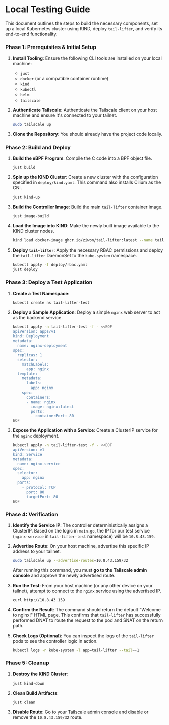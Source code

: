 # Local Testing Guide

This document outlines the steps to build the necessary components, set up a local Kubernetes cluster using KIND, deploy `tail-lifter`, and verify its end-to-end functionality.

### **Phase 1: Prerequisites & Initial Setup**

1.  **Install Tooling**: Ensure the following CLI tools are installed on your local machine:
    *   `just`
    *   `docker` (or a compatible container runtime)
    *   `kind`
    *   `kubectl`
    *   `helm`
    *   `tailscale`

2.  **Authenticate Tailscale**: Authenticate the Tailscale client on your host machine and ensure it's connected to your tailnet.
    ```bash
    sudo tailscale up
    ```

3.  **Clone the Repository**: You should already have the project code locally.

### **Phase 2: Build and Deploy**

1.  **Build the eBPF Program**: Compile the C code into a BPF object file.
    ```bash
    just build
    ```

2.  **Spin up the KIND Cluster**: Create a new cluster with the configuration specified in `deploy/kind.yaml`. This command also installs Cilium as the CNI.
    ```bash
    just kind-up
    ```

3.  **Build the Controller Image**: Build the main `tail-lifter` container image.
    ```bash
    just image-build
    ```

4.  **Load the Image into KIND**: Make the newly built image available to the KIND cluster nodes.
    ```bash
    kind load docker-image ghcr.io/ziwon/tail-lifter:latest --name tail-lifter-dev
    ```

5.  **Deploy `tail-lifter`**: Apply the necessary RBAC permissions and deploy the `tail-lifter` DaemonSet to the `kube-system` namespace.
    ```bash
    kubectl apply -f deploy/rbac.yaml
    just deploy
    ```

### **Phase 3: Deploy a Test Application**

1.  **Create a Test Namespace**:
    ```bash
    kubectl create ns tail-lifter-test
    ```

2.  **Deploy a Sample Application**: Deploy a simple `nginx` web server to act as the backend service.
    ```bash
    kubectl apply -n tail-lifter-test -f - <<EOF
    apiVersion: apps/v1
    kind: Deployment
    metadata:
      name: nginx-deployment
    spec:
      replicas: 1
      selector:
        matchLabels:
          app: nginx
      template:
        metadata:
          labels:
            app: nginx
        spec:
          containers:
          - name: nginx
            image: nginx:latest
            ports:
            - containerPort: 80
    EOF
    ```

3.  **Expose the Application with a Service**: Create a ClusterIP service for the `nginx` deployment.
    ```bash
    kubectl apply -n tail-lifter-test -f - <<EOF
    apiVersion: v1
    kind: Service
    metadata:
      name: nginx-service
    spec:
      selector:
        app: nginx
      ports:
        - protocol: TCP
          port: 80
          targetPort: 80
    EOF
    ```

### **Phase 4: Verification**

1.  **Identify the Service IP**: The controller deterministically assigns a ClusterIP. Based on the logic in `main.go`, the IP for our test service (`nginx-service` in `tail-lifter-test` namespace) will be `10.8.43.159`.

2.  **Advertise Route**: On your host machine, advertise this specific IP address to your tailnet.
    ```bash
    sudo tailscale up --advertise-routes=10.8.43.159/32
    ```
    After running this command, you must **go to the Tailscale admin console** and approve the newly advertised route.

3.  **Run the Test**: From your host machine (or any other device on your tailnet), attempt to connect to the `nginx` service using the advertised IP.
    ```bash
    curl http://10.8.43.159
    ```

4.  **Confirm the Result**: The command should return the default "Welcome to nginx!" HTML page. This confirms that `tail-lifter` has successfully performed DNAT to route the request to the pod and SNAT on the return path.

5.  **Check Logs (Optional)**: You can inspect the logs of the `tail-lifter` pods to see the controller logic in action.
    ```bash
    kubectl logs -n kube-system -l app=tail-lifter --tail=-1
    ```

### **Phase 5: Cleanup**

1.  **Destroy the KIND Cluster**:
    ```bash
    just kind-down
    ```

2.  **Clean Build Artifacts**:
    ```bash
    just clean
    ```

3.  **Disable Route**: Go to your Tailscale admin console and disable or remove the `10.8.43.159/32` route.

